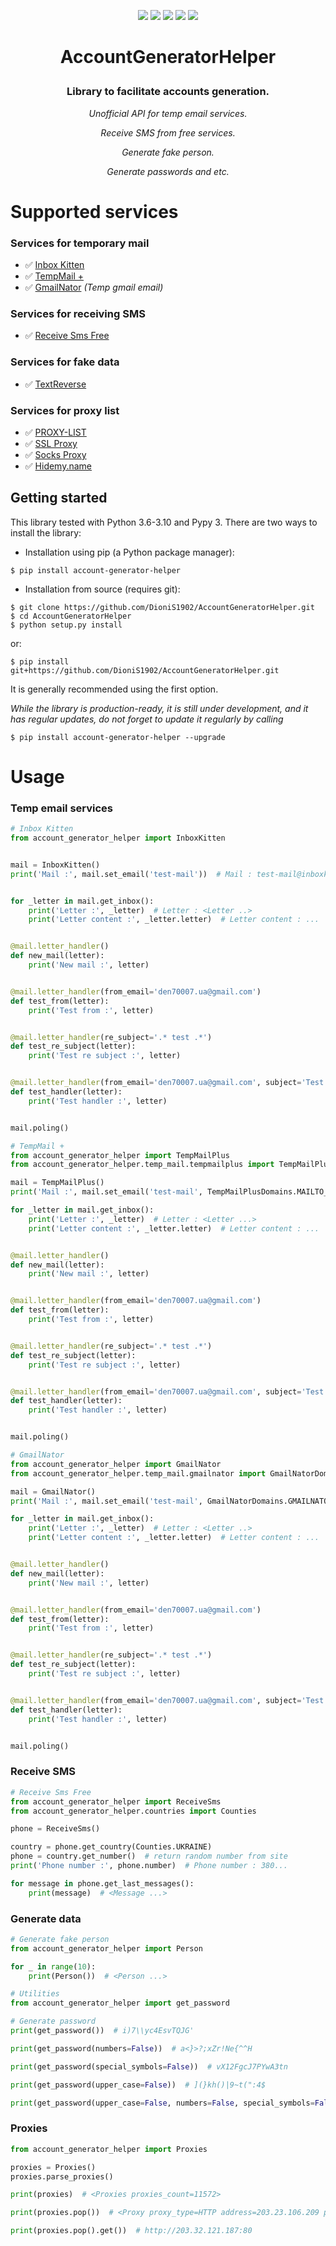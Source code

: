 <p align="center">
    <img src="https://img.shields.io/github/license/DioniS1902/AccountGeneratorHelper" />
    <img src="https://pepy.tech/badge/account-generator-helper/month" />
    <img src="https://img.shields.io/github/stars/DioniS1902/AccountGeneratorHelper" />
    <img src="https://img.shields.io/pypi/v/account-generator-helper" />
    <img src="https://img.shields.io/pypi/pyversions/account-generator-helper" />
</p>

# <p align="center">AccountGeneratorHelper

<h3 align="center">Library to facilitate accounts generation.</h3>
<p align="center"><i>Unofficial API for temp email services.</i></p>
<p align="center"><i>Receive SMS from free services.</i></p>
<p align="center"><i>Generate fake person.</i></p>
<p align="center"><i>Generate passwords and etc.</i></p>

# Supported services
### Services for temporary mail
- ✅ [Inbox Kitten](https://inboxkitten.com/)
- ✅ [TempMail +](https://tempmail.plus/)
- ✅ [GmailNator](https://www.gmailnator.com/) *(Temp gmail email)*
### Services for receiving SMS
- ✅ [Receive Sms Free](https://receive-sms-free.cc/)
### Services for fake data
- ✅ [TextReverse](https://www.textreverse.com/frontend/fakeAddressGenerator)
### Services for proxy list
- ✅ [PROXY-LIST](https://www.proxy-list.download/)
- ✅ [SSL Proxy](https://www.sslproxies.org/)
- ✅ [Socks Proxy](https://www.socks-proxy.net/)
- ✅ [Hidemy.name](https://hidemy.name/)

## Getting started
This library tested with Python 3.6-3.10 and Pypy 3. There are two ways to install the library:
- Installation using pip (a Python package manager):
```
$ pip install account-generator-helper
```
- Installation from source (requires git):
```
$ git clone https://github.com/DioniS1902/AccountGeneratorHelper.git
$ cd AccountGeneratorHelper
$ python setup.py install
```
or:
```
$ pip install git+https://github.com/DioniS1902/AccountGeneratorHelper.git
```
It is generally recommended using the first option.

*While the library is production-ready, it is still under development, and it has regular updates, do not forget to update it regularly by calling*
```
$ pip install account-generator-helper --upgrade
```

# Usage
### Temp email services
```python
# Inbox Kitten
from account_generator_helper import InboxKitten


mail = InboxKitten()
print('Mail :', mail.set_email('test-mail'))  # Mail : test-mail@inboxkitten.com


for _letter in mail.get_inbox():
    print('Letter :', _letter)  # Letter : <Letter ..>
    print('Letter content :', _letter.letter)  # Letter content : ...


@mail.letter_handler()
def new_mail(letter):
    print('New mail :', letter)


@mail.letter_handler(from_email='den70007.ua@gmail.com')
def test_from(letter):
    print('Test from :', letter)


@mail.letter_handler(re_subject='.* test .*')
def test_re_subject(letter):
    print('Test re subject :', letter)


@mail.letter_handler(from_email='den70007.ua@gmail.com', subject='Test letter')
def test_handler(letter):
    print('Test handler :', letter)


mail.poling()
```

```python
# TempMail +
from account_generator_helper import TempMailPlus
from account_generator_helper.temp_mail.tempmailplus import TempMailPlusDomains

mail = TempMailPlus()
print('Mail :', mail.set_email('test-mail', TempMailPlusDomains.MAILTO_PLUS))  # Mail : test-mail@mailto.plus

for _letter in mail.get_inbox():
    print('Letter :', _letter)  # Letter : <Letter ...>
    print('Letter content :', _letter.letter)  # Letter content : ...


@mail.letter_handler()
def new_mail(letter):
    print('New mail :', letter)


@mail.letter_handler(from_email='den70007.ua@gmail.com')
def test_from(letter):
    print('Test from :', letter)


@mail.letter_handler(re_subject='.* test .*')
def test_re_subject(letter):
    print('Test re subject :', letter)


@mail.letter_handler(from_email='den70007.ua@gmail.com', subject='Test letter')
def test_handler(letter):
    print('Test handler :', letter)


mail.poling()
```

```python
# GmailNator
from account_generator_helper import GmailNator
from account_generator_helper.temp_mail.gmailnator import GmailNatorDomains

mail = GmailNator()
print('Mail :', mail.set_email('test-mail', GmailNatorDomains.GMAILNATOR_COM))  # Mail : test-mail@gmailnator.com

for _letter in mail.get_inbox():
    print('Letter :', _letter)  # Letter : <Letter ..>
    print('Letter content :', _letter.letter)  # Letter content : ...


@mail.letter_handler()
def new_mail(letter):
    print('New mail :', letter)


@mail.letter_handler(from_email='den70007.ua@gmail.com')
def test_from(letter):
    print('Test from :', letter)


@mail.letter_handler(re_subject='.* test .*')
def test_re_subject(letter):
    print('Test re subject :', letter)


@mail.letter_handler(from_email='den70007.ua@gmail.com', subject='Test letter')
def test_handler(letter):
    print('Test handler :', letter)


mail.poling()
```
### Receive SMS

```python
# Receive Sms Free
from account_generator_helper import ReceiveSms
from account_generator_helper.countries import Counties

phone = ReceiveSms()

country = phone.get_country(Counties.UKRAINE)
phone = country.get_number()  # return random number from site
print('Phone number :', phone.number)  # Phone number : 380...

for message in phone.get_last_messages():
    print(message)  # <Message ...>
```
### Generate data
```python
# Generate fake person
from account_generator_helper import Person

for _ in range(10):
    print(Person())  # <Person ...>
```
```python
# Utilities
from account_generator_helper import get_password

# Generate password
print(get_password())  # i)7\\yc4EsvTQJG'

print(get_password(numbers=False))  # a<}>?;xZr!Ne{^^H

print(get_password(special_symbols=False))  # vX12FgcJ7PYwA3tn

print(get_password(upper_case=False))  # ](}kh()|9~t(":4$

print(get_password(upper_case=False, numbers=False, special_symbols=False))  # mppimpgxchlznwmm
```
### Proxies
```python
from account_generator_helper import Proxies

proxies = Proxies()
proxies.parse_proxies()

print(proxies)  # <Proxies proxies_count=11572>

print(proxies.pop())  # <Proxy proxy_type=HTTP address=203.23.106.209 port=80 country=Counties.CYPRUS>

print(proxies.pop().get())  # http://203.32.121.187:80
```